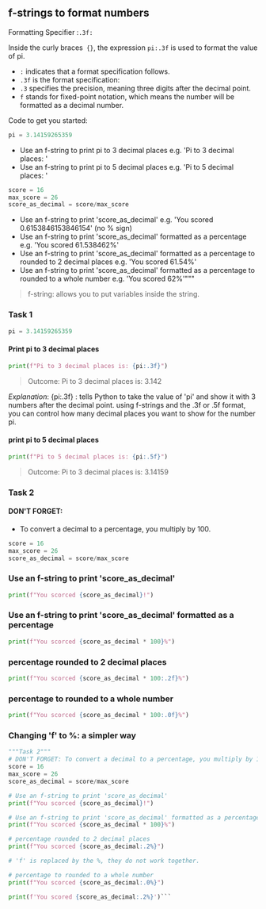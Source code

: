 ## f-strings to format numbers

Formatting Specifier :`.3f:`

Inside the curly braces` {}`, the expression `pi:.3f` is used to format the value of pi.
* `:` indicates that a format specification follows.
* `.3f` is the format specification:
* `.3` specifies the precision, meaning three digits after the decimal point.
* `f` stands for fixed-point notation, which means the number will be formatted as a decimal number.


Code to get you started:
```python
pi = 3.14159265359
```
- Use an f-string to print pi to 3 decimal places e.g. 'Pi to 3 decimal places: <value>'
- Use an f-string to print pi to 5 decimal places e.g. 'Pi to 5 decimal places: <value>'

```python
score = 16
max_score = 26
score_as_decimal = score/max_score
```

- Use an f-string to print 'score_as_decimal' e.g. 'You scored 0.6153846153846154' (no % sign)
- Use an f-string to print 'score_as_decimal' formatted as a percentage e.g. 'You scored 61.538462%'
- Use an f-string to print 'score_as_decimal' formatted as a percentage to rounded to 2 decimal places e.g. 'You scored 61.54%'
- Use an f-string to print 'score_as_decimal' formatted as a percentage to rounded to a whole number e.g. 'You scored 62%'"""

> f-string: allows you to put variables inside the string.

### Task 1
```python
pi = 3.14159265359
```

#### Print pi to 3 decimal places
```python
print(f"Pi to 3 decimal places is: {pi:.3f}")
```
> Outcome: Pi to 3 decimal places is: 3.142

_Explanation_: {pi:.3f} : tells Python to take the value of 'pi' and show it with 3 numbers after the decimal point.
using f-strings and the .3f or .5f format, you can control how many decimal places you want to show for the number pi.



#### print pi to 5 decimal places
```python
print(f"Pi to 5 decimal places is: {pi:.5f}")
```
> Outcome: Pi to 3 decimal places is: 3.14159



### Task 2
#### DON'T FORGET: 
* To convert a decimal to a percentage, you multiply by 100.

```python
score = 16
max_score = 26
score_as_decimal = score/max_score
```

### Use an f-string to print 'score_as_decimal'
```python
print(f"You scorced {score_as_decimal}!")
```

### Use an f-string to print 'score_as_decimal' formatted as a percentage
```python
print(f"You scorced {score_as_decimal * 100}%")
```

### percentage rounded to 2 decimal places
```python
print(f"You scorced {score_as_decimal * 100:.2f}%")
```

### percentage to rounded to a whole number
```python
print(f"You scorced {score_as_decimal * 100:.0f}%")
```


### Changing 'f' to %: a simpler way 

```python
"""Task 2"""
# DON'T FORGET: To convert a decimal to a percentage, you multiply by 100.
score = 16
max_score = 26
score_as_decimal = score/max_score

# Use an f-string to print 'score_as_decimal'
print(f"You scorced {score_as_decimal}!")

# Use an f-string to print 'score_as_decimal' formatted as a percentage
print(f"You scorced {score_as_decimal * 100}%")

# percentage rounded to 2 decimal places
print(f"You scorced {score_as_decimal:.2%}")

# 'f' is replaced by the %, they do not work together.

# percentage to rounded to a whole number
print(f"You scorced {score_as_decimal:.0%}")

print(f'You scored {score_as_decimal:.2%}')```
